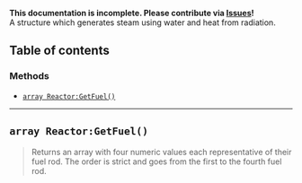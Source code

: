 **This documentation is incomplete. Please contribute via [Issues](../issues)!** \
A structure which generates steam using water and heat from radiation.

## Table of contents

### Methods
* [`array Reactor:GetFuel()`](#array-reactorgetfuel)
___

## `array Reactor:GetFuel()`

> Returns an array with four numeric values each representative of their fuel rod. The order is strict and goes from the first to the fourth fuel rod.